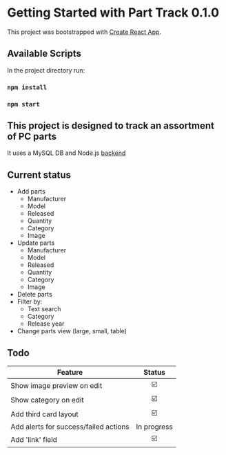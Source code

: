 # Getting Started with Part Track 0.1.0

This project was bootstrapped with [Create React App](https://github.com/facebook/create-react-app).

## Available Scripts

In the project directory run:

### `npm install`
### `npm start`

## This project is designed to track an assortment of PC parts

It uses a MySQL DB and Node.js [backend](https://github.com/louis171/part-tracker-api)

## Current status

* Add parts
  - Manufacturer
  - Model
  - Released
  - Quantity
  - Category
  - Image
* Update parts
  - Manufacturer
  - Model
  - Released
  - Quantity
  - Category
  - Image
* Delete parts
* Filter by:
  - Text search
  - Category
  - Release year
* Change parts view (large, small, table)

## Todo

| Feature  | Status |
| --- | :---: |
| Show image preview on edit  | :ballot_box_with_check:  |
| Show category on edit  | :ballot_box_with_check:  |
| Add third card layout  | :ballot_box_with_check:  |
| Add alerts for success/failed actions  | In progress  |
| Add 'link' field  | :ballot_box_with_check:  |